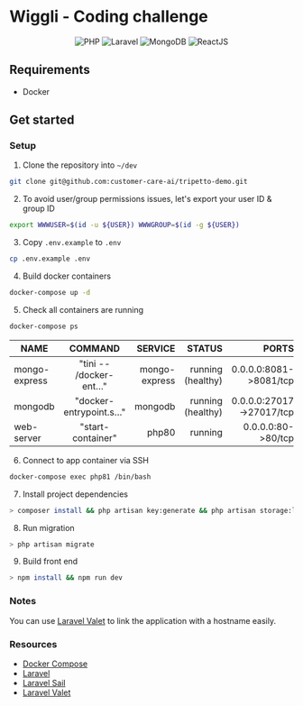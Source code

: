 # Wiggli - Coding challenge
<p align="center">
<img alt="PHP" src="https://img.shields.io/badge/php-%23777BB4.svg?&style=for-the-badge&logo=php&logoColor=white"/> <img alt="Laravel" src="https://img.shields.io/badge/laravel%20-%23FF2D20.svg?&style=for-the-badge&logo=laravel&logoColor=white"/> <img alt="MongoDB" src="https://img.shields.io/badge/MongoDB-%234ea94b.svg?style=for-the-badge&logo=mongodb&logoColor=white"/> <img alt="ReactJS" src="https://img.shields.io/badge/-ReactJs-61DAFB?logo=react&logoColor=white&style=for-the-badge"/>
</p>

## Requirements

- Docker


## Get started

### Setup

1. Clone the repository into `~/dev`

```bash
git clone git@github.com:customer-care-ai/tripetto-demo.git
```

2. To avoid user/group permissions issues, let's export your user ID & group ID

```bash
export WWWUSER=$(id -u ${USER}) WWWGROUP=$(id -g ${USER})
```

3. Copy `.env.example` to `.env`

```bash
cp .env.example .env
```

4. Build docker containers

```bash
docker-compose up -d
```

5. Check all containers are running

```bash
docker-compose ps
```

| NAME          |        COMMAND         |       SERVICE |            STATUS |                                          PORTS |
|---------------|:----------------------:|--------------:|------------------:|-----------------------------------------------:|
| mongo-express | "tini -- /docker-ent…" | mongo-express | running (healthy) |                         0.0.0.0:8081->8081/tcp |
| mongodb       | "docker-entrypoint.s…" |       mongodb | running (healthy) |                       0.0.0.0:27017->27017/tcp |
| web-server    |   "start-container"    |         php80 |           running |                             0.0.0.0:80->80/tcp |

6. Connect to app container via SSH

```bash
docker-compose exec php81 /bin/bash
```

7. Install project dependencies

```bash
> composer install && php artisan key:generate && php artisan storage:link
```

8. Run migration

```bash
> php artisan migrate
```

9. Build front end

```bash
> npm install && npm run dev
```

### Notes

You can use [Laravel Valet](https://laravel.com/docs/9.x/valet) to link the application with a hostname easily.

### Resources

- [Docker Compose](https://docs.docker.com/compose/install)
- [Laravel](https://laravel.com/docs/9.x)
- [Laravel Sail](https://laravel.com/docs/9.x/sail)
- [Laravel Valet](https://laravel.com/docs/9.x/valet)